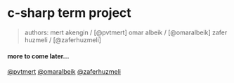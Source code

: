 ﻿# c-sharp term project

> authors:
> mert akengin / [@pvtmert]
> omar albeik / [@omaralbeik]
> zafer huzmeli / [@zaferhuzmeli]

#### more to come later...


[@pvtmert](//github.com/pvtmert)
[@omaralbeik](//github.com/omaralbeik)
[@zaferhuzmeli](//github.com/zaferhuzmeli)

